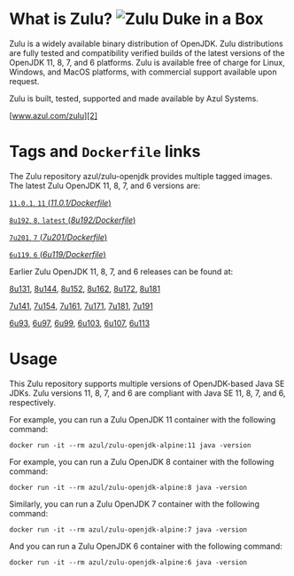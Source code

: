 What is Zulu? ![Zulu Duke in a Box][1]
======================================

Zulu is a widely available binary distribution of OpenJDK. Zulu distributions are fully tested and compatibility verified builds of the latest versions of the OpenJDK 11, 8, 7, and 6 platforms. Zulu is available free of charge for Linux, Windows, and MacOS platforms, with commercial support available upon request.

Zulu is built, tested, supported and made available by Azul Systems.

[www.azul.com/zulu][2]

Tags and `Dockerfile` links
===========================

The Zulu repository azul/zulu-openjdk provides multiple tagged images. The latest Zulu OpenJDK 11, 8, 7, and 6 versions are:

[`11.0.1`, `11` (*11.0.1/Dockerfile*)][31]

[`8u192`, `8`, `latest` (*8u192/Dockerfile*)][24]

[`7u201`, `7` (*7u201/Dockerfile*)][17]

[`6u119`, `6` (*6u119/Dockerfile*)][10]

Earlier Zulu OpenJDK 11, 8, 7, and 6 releases can be found at:



[8u131][25], [8u144][26], [8u152][27], [8u162][28], [8u172][29], [8u181][30]

[7u141][18], [7u154][19], [7u161][20], [7u171][21], [7u181][22], [7u191][23]

[6u93][11], [6u97][12], [6u99][13], [6u103][14], [6u107][15], [6u113][16]

Usage
=====

This Zulu repository supports multiple versions of OpenJDK-based Java SE JDKs. Zulu versions 11, 8, 7, and 6 are compliant with Java SE 11, 8, 7, and 6, respectively.

For example, you can run a Zulu OpenJDK 11 container with the following command:

    docker run -it --rm azul/zulu-openjdk-alpine:11 java -version

For example, you can run a Zulu OpenJDK 8 container with the following command:

    docker run -it --rm azul/zulu-openjdk-alpine:8 java -version

Similarly, you can run a Zulu OpenJDK 7 container with the following command:

    docker run -it --rm azul/zulu-openjdk-alpine:7 java -version

And you can run a Zulu OpenJDK 6 container with the following command:

    docker run -it --rm azul/zulu-openjdk-alpine:6 java -version


  [1]: https://www.azul.com/files/ZuluDocker60.gif
  [2]: http://www.azul.com/zulu
  [10]: https://github.com/zulu-openjdk/zulu-openjdk/blob/master/alpine/6u119-6.22.0.3/Dockerfile
  [11]: https://github.com/zulu-openjdk/zulu-openjdk/blob/master/alpine/6u93-6.16.0.1/Dockerfile
  [12]: https://github.com/zulu-openjdk/zulu-openjdk/blob/master/alpine/6u97-6.17.0.1/Dockerfile
  [13]: https://github.com/zulu-openjdk/zulu-openjdk/blob/master/alpine/6u99-6.18.0.3/Dockerfile
  [14]: https://github.com/zulu-openjdk/zulu-openjdk/blob/master/alpine/6u103-6.19.0.1/Dockerfile
  [15]: https://github.com/zulu-openjdk/zulu-openjdk/blob/master/alpine/6u107-6.20.0.1/Dockerfile
  [16]: https://github.com/zulu-openjdk/zulu-openjdk/blob/master/alpine/6u113-6.21.0.3/Dockerfile
  [17]: https://github.com/zulu-openjdk/zulu-openjdk/blob/master/alpine/7u201-7.25.0.5/Dockerfile
  [18]: https://github.com/zulu-openjdk/zulu-openjdk/blob/master/alpine/7u141-7.18.0.3/Dockerfile
  [19]: https://github.com/zulu-openjdk/zulu-openjdk/blob/master/alpine/7u154-7.20.0.3/Dockerfile
  [20]: https://github.com/zulu-openjdk/zulu-openjdk/blob/master/alpine/7u161-7.21.0.3/Dockerfile
  [21]: https://github.com/zulu-openjdk/zulu-openjdk/blob/master/alpine/7u171-7.22.0.3/Dockerfile
  [22]: https://github.com/zulu-openjdk/zulu-openjdk/blob/master/alpine/7u181-7.23.0.1/Dockerfile
  [23]: https://github.com/zulu-openjdk/zulu-openjdk/blob/master/alpine/7u191-7.24.0.1/Dockerfile
  [24]: https://github.com/zulu-openjdk/zulu-openjdk/blob/master/alpine/8u192-8.33.0.1/Dockerfile
  [25]: https://github.com/zulu-openjdk/zulu-openjdk/blob/master/alpine/8u131-8.21.0.1/Dockerfile
  [26]: https://github.com/zulu-openjdk/zulu-openjdk/blob/master/alpine/8u144-8.23.0.3/Dockerfile
  [27]: https://github.com/zulu-openjdk/zulu-openjdk/blob/master/alpine/8u152-8.25.0.1/Dockerfile
  [28]: https://github.com/zulu-openjdk/zulu-openjdk/blob/master/alpine/8u162-8.27.0.7/Dockerfile
  [29]: https://github.com/zulu-openjdk/zulu-openjdk/blob/master/alpine/8u172-8.30.0.1/Dockerfile
  [30]: https://github.com/zulu-openjdk/zulu-openjdk/blob/master/alpine/8u181-8.31.0.1/Dockerfile
  [31]: https://github.com/zulu-openjdk/zulu-openjdk/blob/master/alpine/11.0.1-11.2/Dockerfile
